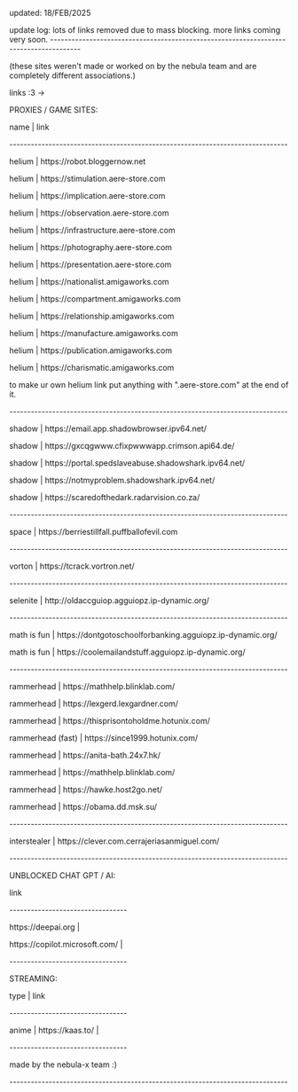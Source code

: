 <p/> updated: 18/FEB/2025 <p/> 
 update log: lots of links removed due to mass blocking. more links coming very soon.
 --------------------------------------------------------------------------------------<p/> 
(these sites weren't made or worked on by the nebula team and are completely different associations.)<p/> 

links :3   ->
<p/>
PROXIES / GAME SITES:<p/>
  name   |         link<p/>
------------------------------------------------------------------------------<p/>
helium | https://robot.bloggernow.net                 <p/>                         
helium | https://stimulation.aere-store.com<p/>
helium | https://implication.aere-store.com<p/>
helium | https://observation.aere-store.com<p/>
helium | https://infrastructure.aere-store.com<p/>
helium | https://photography.aere-store.com<p/>
helium | https://presentation.aere-store.com<p/>
helium | https://nationalist.amigaworks.com<p/>
helium | https://compartment.amigaworks.com<p/>
helium | https://relationship.amigaworks.com<p/>
helium | https://manufacture.amigaworks.com<p/>
helium | https://publication.amigaworks.com<p/>
helium | https://charismatic.amigaworks.com<p/>
to make ur own helium link put anything  with ".aere-store.com" at the end of it.<p/>
------------------------------------------------------------------------------   <p/>
shadow | https://email.app.shadowbrowser.ipv64.net/<p/>
shadow | https://gxcqgwww.cfixpwwwapp.crimson.api64.de/<p/>
shadow | https://portal.spedslaveabuse.shadowshark.ipv64.net/<p/>
shadow | https://notmyproblem.shadowshark.ipv64.net/<p/>
shadow | https://scaredofthedark.radarvision.co.za/<p/>
------------------------------------------------------------------------------  <p/>
space | https://berriestillfall.puffballofevil.com   <p/>
------------------------------------------------------------------------------   <p/>
vorton | https://tcrack.vortron.net/                 <p/>
------------------------------------------------------------------------------   <p/>
selenite | http://oldaccguiop.agguiopz.ip-dynamic.org/  <p/>
------------------------------------------------------------------------------   <p/>
math is fun | https://dontgotoschoolforbanking.agguiopz.ip-dynamic.org/       <p/>
math is fun | https://coolemailandstuff.agguiopz.ip-dynamic.org/   <p/>
------------------------------------------------------------------------------   <p/>
rammerhead | https://mathhelp.blinklab.com/                                   <p/>
rammerhead | https://lexgerd.lexgardner.com/                               <p/>   
rammerhead | https://thisprisontoholdme.hotunix.com/               <p/>          
rammerhead (fast) | https://since1999.hotunix.com/               <p/>             
rammerhead | https://anita-bath.24x7.hk/                             <p/>         
rammerhead | https://mathhelp.blinklab.com/                              <p/>     
rammerhead | https://hawke.host2go.net/                                      <p/> 
rammerhead | https://obama.dd.msk.su/                                         <p/>
------------------------------------------------------------------------------    <p/>     
interstealer | https://clever.com.cerrajeriasanmiguel.com/<p/>
------------------------------------------------------------------------------  <p/>

<p/>
UNBLOCKED CHAT GPT / AI:<p/>
     link<p/>
---------------------------------<p/>
https://deepai.org               |<p/>
https://copilot.microsoft.com/   |<p/>
---------------------------------<p/>
STREAMING:<p/>
   type  |   link<p/>
---------------------------------<p/>
  anime |    https://kaas.to/    |<p/>
---------------------------------<p/>
  made by the nebula-x team :) <p/>
------------------------------------------------------------------------------ <p/>



